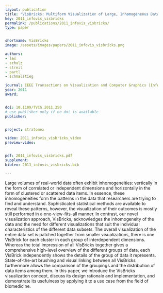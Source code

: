 ```yaml
---
layout: publication
title: "VisBricks: Multiform Visualization of Large, Inhomogeneous Data "
key: 2011_infovis_visbricks
permalink: /publications/2011_infovis_visbricks/
type: paper


shortname: VisBricks
image: /assets/images/papers/2011_infovis_visbricks.png

authors:
- lex
- schulz
- streit
- partl
- schmalstieg

journal: IEEE Transactions on Visualization and Computer Graphics (InfoVis'11), 17(12), pp. 2291-2300
year: 2011
award: 


doi: 10.1109/TVCG.2011.250
# use publisher only if no doi is available
publisher: 


project: stratomex

video: 2011_infovis_visbricks_video
preview-video:


pdf: 2011_infovis_visbricks.pdf
supplement:
bibtex: 2011_infovis_visbricks.bib

---
```


Large volumes of real-world data often exhibit inhomogeneities: vertically in the form of correlated or independent dimensions and horizontally in the form of clustered or scattered data items. In essence, these inhomogeneities form the patterns in the data that researchers are trying to find and understand. Sophisticated statistical methods are available to reveal these patterns, however, the visualization of their outcomes is mostly still performed in a one-view-fits-all manner. In contrast, our novel visualization approach, VisBricks, acknowledges the inhomogeneity of the data and the need for different visualizations that suit the individual characteristics of the different data subsets. The overall visualization of the entire data set is patched together from smaller visualizations, there is one VisBrick for each cluster in each group of interdependent dimensions. Whereas the total impression of all VisBricks together gives a comprehensive high-level overview of the different groups of data, each VisBrick independently shows the details of the group of data it represents. State-of-the-art brushing and visual linking between all VisBricks furthermore allows the comparison of the groupings and the distribution of data items among them. In this paper, we introduce the VisBricks visualization concept, discuss its design rationale and implementation, and demonstrate its usefulness by applying it to a use case from the field of biomedicine.
